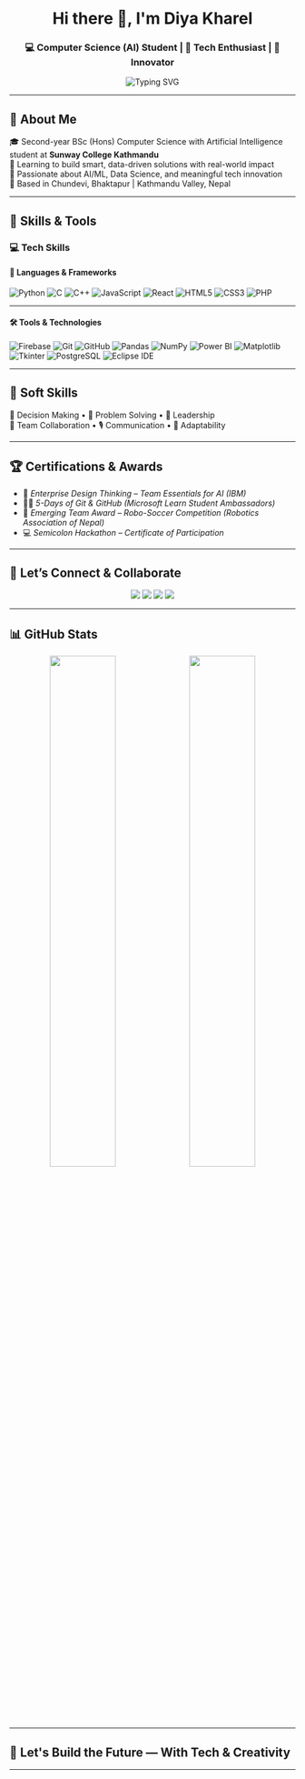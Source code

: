 
<h1 align="center">Hi there 👋, I'm Diya Kharel</h1>
<h3 align="center">💻 Computer Science (AI) Student | 🤖 Tech Enthusiast | 🌟 Innovator</h3>


<p align="center">
  <img src="https://readme-typing-svg.herokuapp.com?font=Fira+Code&weight=500&size=22&duration=4000&pause=1000&color=58A6FF&center=true&vCenter=true&width=435&lines=AI/ML+Explorer+from+Nepal;Data Science+Enthusiast;Freelance+Content+Creator" alt="Typing SVG" />
</p>

---

## 💫 About Me  
🎓 Second-year BSc (Hons) Computer Science with Artificial Intelligence student at **Sunway College Kathmandu**  
🌱 Learning to build smart, data-driven solutions with real-world impact  
🌟 Passionate about AI/ML, Data Science, and meaningful tech innovation  
📍 Based in Chundevi, Bhaktapur | Kathmandu Valley, Nepal  

---

## 🔧 Skills & Tools  

### 💻 Tech Skills  

#### 🧠 Languages & Frameworks  
<p>
  <img src="https://img.shields.io/badge/Python-FFD43B?style=for-the-badge&logo=python&logoColor=blue" alt="Python"/>
  <img src="https://img.shields.io/badge/C-00599C?style=for-the-badge&logo=c&logoColor=white" alt="C"/>
  <img src="https://img.shields.io/badge/C++-00599C?style=for-the-badge&logo=c%2B%2B&logoColor=white" alt="C++"/>
  <img src="https://img.shields.io/badge/JavaScript-F7DF1E?style=for-the-badge&logo=javascript&logoColor=black" alt="JavaScript"/>
  <img src="https://img.shields.io/badge/React-20232A?style=for-the-badge&logo=react&logoColor=61DAFB" alt="React"/>
  <img src="https://img.shields.io/badge/HTML5-E34F26?style=for-the-badge&logo=html5&logoColor=white" alt="HTML5"/>
  <img src="https://img.shields.io/badge/CSS3-1572B6?style=for-the-badge&logo=css3&logoColor=white" alt="CSS3"/>
   <img src="https://img.shields.io/badge/PHP-777BB4?style=for-the-badge&logo=php&logoColor=white" alt="PHP"/>
</p>

---

#### 🛠️ Tools & Technologies  
<p>
  <img src="https://img.shields.io/badge/Firebase-ffca28?style=for-the-badge&logo=firebase&logoColor=black" alt="Firebase"/>
  <img src="https://img.shields.io/badge/Git-F05032?style=for-the-badge&logo=git&logoColor=white" alt="Git"/>
  <img src="https://img.shields.io/badge/GitHub-181717?style=for-the-badge&logo=github&logoColor=white" alt="GitHub"/>
  <img src="https://img.shields.io/badge/Pandas-150458?style=for-the-badge&logo=pandas&logoColor=white" alt="Pandas"/>
  <img src="https://img.shields.io/badge/NumPy-013243?style=for-the-badge&logo=numpy&logoColor=white" alt="NumPy"/>
  <img src="https://img.shields.io/badge/Power%20BI-F2C811?style=for-the-badge&logo=powerbi&logoColor=black" alt="Power BI"/>
  <img src="https://img.shields.io/badge/Matplotlib-11557c?style=for-the-badge&logo=plotly&logoColor=white" alt="Matplotlib"/>
  <img src="https://img.shields.io/badge/Tkinter-FF6F00?style=for-the-badge&logo=python&logoColor=white" alt="Tkinter"/>
  <img src="https://img.shields.io/badge/PostgreSQL-4169E1?style=for-the-badge&logo=postgresql&logoColor=white" alt="PostgreSQL"/>
  <img src="https://img.shields.io/badge/Eclipse-2C2255?style=for-the-badge&logo=eclipseide&logoColor=white" alt="Eclipse IDE"/>
</p>

---



## 💬 Soft Skills

🧠 Decision Making • 🧩 Problem Solving • 🎯 Leadership  
👥 Team Collaboration • 🎙 Communication • 🔄 Adaptability  

---

<!-- ## 🌟 Featured Projects

🔹 **Smart Canteen Paying System**  
> RFID-based IoT payment system using ESP32 & Firebase. Includes a clean web dashboard (HTML/CSS/JS) for users and admins.

🔹 **Global Peace Index Analyzer**  
> Python-based data project using Pandas and Quick Sort to rank countries based on peace scores, with visual correlations on GDP, education, etc.

🔹 **Hospital Management System**  
> Desktop GUI app (Python & Tkinter) to manage patients, appointments, illness tracking, and report generation via Matplotlib.

--- -->

## 🏆 Certifications & Awards  
- 🧠 *Enterprise Design Thinking – Team Essentials for AI (IBM)*  
- 👩‍💻 *5-Days of Git & GitHub (Microsoft Learn Student Ambassadors)*  
- 🤖 *Emerging Team Award – Robo-Soccer Competition (Robotics Association of Nepal)*  
- 💻 *Semicolon Hackathon – Certificate of Participation*

---

## 📲 Let’s Connect & Collaborate

<p align="center">
  <a href="mailto:diyakharel3@gmail.com"><img src="https://img.shields.io/badge/Gmail-diyakharel3@gmail.com-D14836?style=for-the-badge&logo=gmail&logoColor=white"/></a>
  <a href="https://www.linkedin.com/in/diyakharel/"><img src="https://img.shields.io/badge/LinkedIn-Diya%20Kharel-blue?style=for-the-badge&logo=linkedin&logoColor=white"/></a>
  <a href="https://www.instagram.com/_diyaahaa__/"><img src="https://img.shields.io/badge/Instagram-@_diyaahaa__-E4405F?style=for-the-badge&logo=instagram&logoColor=white"/></a>
  <a href="https://www.facebook.com/diya.kharel.560"><img src="https://img.shields.io/badge/Facebook-Diya%20Kharel-1877F2?style=for-the-badge&logo=facebook&logoColor=white"/></a>
</p>

---

## 📊 GitHub Stats  

<p align="center">
  <img src="https://github-readme-stats.vercel.app/api?username=Diyakharel1&show_icons=true&theme=tokyonight" width="48%" />
  <img src="https://github-readme-stats.vercel.app/api/top-langs/?username=Diyakharel1&layout=compact&theme=tokyonight" width="48%" />
</p>

---

## 🌈 Let's Build the Future — With Tech & Creativity

---

